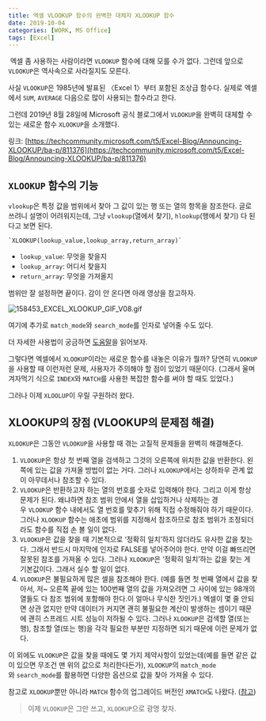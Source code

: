 ```yaml
---
title: 엑셀 VLOOKUP 함수의 완벽한 대체자 XLOOKUP 함수
date: 2019-10-04
categories: [WORK, MS Office]
tags: [Excel]
---
```


 엑셀 좀 사용하는 사람이라면 `VLOOKUP` 함수에 대해 모를 수가 없다. 그런데 앞으로 `VLOOKUP`은 역사속으로 사라질지도 모른다.

사실 `VLOOKUP`은 1985년에 발표된 〈Excel 1〉부터 포함된 조상급 함수다. 실제로 엑셀에서 `SUM`, `AVERAGE` 다음으로 많이 사용되는 함수라고 한다.

그런데 2019년 8월 28일에 Microsoft 공식 블로그에서 `VLOOKUP`을 완벽히 대체할 수 있는 새로운 함수 `XLOOKUP`을 소개했다.

링크: [https://techcommunity.microsoft.com/t5/Excel-Blog/Announcing-XLOOKUP/ba-p/811376](https://techcommunity.microsoft.com/t5/Excel-Blog/Announcing-XLOOKUP/ba-p/811376)

## `XLOOKUP` 함수의 기능

`vlookup`은 특정 값을 범위에서 찾아 그 값이 있는 행 또는 열의 항목을 참조한다. 글로 쓰려니 설명이 어려워지는데, 그냥 `vlookup`(열에서 찾기), `hlookup`(행에서 찾기) 다 된다고 보면 된다.

```
`XLOOKUP(lookup_value,lookup_array,return_array)`
```

- `lookup_value`: 무엇을 찾을지
- `lookup_array`: 어디서 찾을지
- `return_array`: 무엇을 가져올지

범위만 잘 설정하면 끝이다. 감이 안 온다면 아래 영상을 참고하자.

![158453_EXCEL_XLOOKUP_GIF_V08.gif](https://gxcuf89792.i.lithium.com/t5/image/serverpage/image-id/127917iF0B67B064B07CA2D/image-size/large?v=1.0&px=999)

여기에 추가로 `match_mode`와 `search_mode`를 인자로 넣어줄 수도 있다.

더 자세한 사용법이 궁금하면 [도움말](https://support.office.com/ko-kr/article/xlookup-%ED%95%A8%EC%88%98-b7fd680e-6d10-43e6-84f9-88eae8bf5929)을 읽어보자.

그렇다면 엑셀에서 `XLOOKUP`이라는 새로운 함수를 내놓은 이유가 뭘까? 당연히 `VLOOKUP`을 사용할 때 이런저런 문제, 사용자가 주의해야 할 점이 있었기 때문이다. (그래서 울며 겨자먹기 식으로 `INDEX`와 `MATCH`를 사용한 복잡한 함수를 써야 할 때도 있었다.)

그러나 이제 `XLOOLUP`이 우릴 구원하러 왔다.

## XLOOKUP의 장점 (VLOOKUP의 문제점 해결)

`XLOOKUP`은 그동안 `VLOOKUP`을 사용할 때 겪는 고질적 문제들을 완벽히 해결해준다. 

1. `VLOOKUP`은 항상 첫 번째 열을 검색하고 그것의 오른쪽에 위치한 값을 반환한다. 왼쪽에 있는 값을 가져올 방법이 없는 거다. 그러나 `XLOOKUP`에서는 상하좌우 관계 없이 아무데서나 참조할 수 있다.
2. `VLOOKUP`은 반환하고자 하는 열의 번호를 숫자로 입력해야 한다. 그리고 이게 항상 문제가 된다. 왜냐하면 참조 범위 안에서 열을 삽입하거나 삭제하는 경우 `VLOOKUP` 함수 내에서도 열 번호를 맞추기 위해 직접 수정해줘야 하기 때문이다. 그러나 `XLOOKUP` 함수는 애초에 범위를 지정해서 참조하므로 참조 범위가 조정되더라도 함수를 직접 손 볼 일이 없다.
3. `VLOOKUP`은 값을 찾을 때 기본적으로 ‘정확히 일치’하지 않더라도 유사한 값을 찾는다. 그래서 반드시 마지막에 인자로 FALSE를 넣어주어야 한다. 만약 이걸 빠뜨리면 잘못된 참조를 가져올 수 있다. 그러나 `XLOOKUP`은 ‘정확히 일치’하는 값을 찾는 게 기본값이다. 그래서 실수 할 일이 없다.
4. `VLOOKUP`은 불필요하게 많은 셀을 참조해야 한다. (예를 들면 첫 번째 열에서 값을 찾아서, 저~ 오른쪽 끝에 있는 100번째 열의 값을 가져오려면 그 사이에 있는 98개의 열들도 다 참조 범위에 포함해야 한다.이 얼마나 무식한 짓인가.) 엑셀이 몇 줄 안되면 상관 없지만 만약 데이터가 커지면 괜히 불필요한 계산이 발생하는 셈이기 때문에 괜히 스프레드 시트 성능이 저하될 수 있다. 그러나 `XLOOKUP`은 검색할 열(또는 행), 참조할 열(또는 행)을 각각 필요한 부분만 지정하면 되기 때문에 이런 문제가 없다.

이 외에도 `VLOOKUP`은 값을 찾을 때에도 몇 가지 제약사항이 있었는데(예를 들면 같은 값이 있으면 무조건 맨 위의 값으로 처리한다든가), `XLOOKUP`의 `match_mode`와 `search_mode`를 활용하면 다양한 옵션으로 값을 찾아 가져올 수 있다.

참고로 `XLOOKUP`뿐만 아니라 `MATCH` 함수의 업그레이드 버전인 `XMATCH`도 나왔다. ([참고](https://support.office.com/ko-kr/article/xmatch-%ed%95%a8%ec%88%98-d966da31-7a6b-4a13-a1c6-5a33ed6a0312?ui=ko-KR&rs=ko-KR&ad=KR))

> 이제 `VLOOKUP`은 그만 쓰고, `XLOOKUP`으로 광명 찾자.
